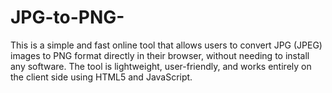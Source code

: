 # JPG-to-PNG-
This is a simple and fast online tool that allows users to convert JPG (JPEG) images to PNG format directly in their browser, without needing to install any software. The tool is lightweight, user-friendly, and works entirely on the client side using HTML5 and JavaScript.
